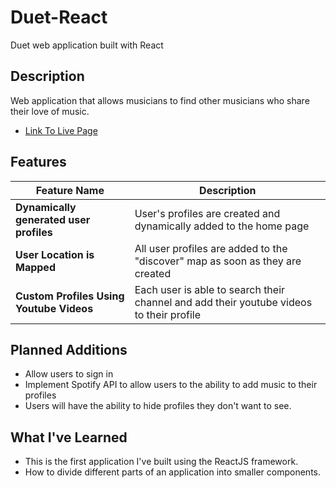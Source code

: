 # Duet-React
Duet web application built with React

## Description
Web application that allows musicians to find other musicians who share their love of music.


- <a href="http://duet.tammyslau.com/">Link To Live Page</a>


## Features
Feature Name | Description 
---|---
**Dynamically generated user profiles** | User's profiles are created and dynamically added to the home page
**User Location is Mapped**| All user profiles are added to the "discover" map as soon as they are created
**Custom Profiles Using Youtube Videos**| Each user is able to search their channel and add their youtube videos to their profile


## Planned Additions
- Allow users to sign in 
- Implement Spotify API to allow users to the ability to add music to their profiles
- Users will have the ability to hide profiles they don't want to see.

## What I've Learned
- This is the first application I've built using the ReactJS framework.
- How to divide different parts of an application into smaller components.
